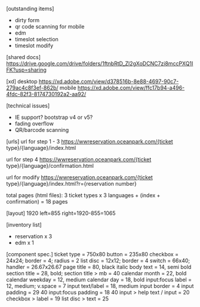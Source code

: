 [outstanding items]
- dirty form
- qr code scanning for mobile
- edm
- timeslot selection
- timeslot modify

[shared docs]
https://drive.google.com/drive/folders/1ftnbRtD_Zl2gXoDCNC7zi8mccPXQ1IFK?usp=sharing

[xd]
desktop
https://xd.adobe.com/view/d378516b-8e88-4697-90c7-279ac4c8f3ef-862b/
mobile
https://xd.adobe.com/view/ffc17b94-a496-4fdc-82f3-8174730192a2-aa92/

[technical issues]
- IE support? bootstrap v4 or v5?
- fading overflow
- QR/barcode scanning

[urls]
url for step 1 - 3
https://wwreservation.oceanpark.com/{ticket type}/{language}/index.html

url for step 4
https://wwreservation.oceanpark.com/{ticket type}/{language}/confirmation.html

url for modify
https://wwreservation.oceanpark.com/{ticket type}/{language}/index.html?r={reservation number}

total pages (html files):
3 ticket types x 3 languages + (index + confirmation) = 18 pages

[layout]
1920
left=855
right=1920-855=1065

[inventory list]
- reservation x 3
- edm x 1

[component spec.]
ticket type = 750x80
button = 235x80
checkbox = 24x24; border = 4; radius = 2
list disc = 12x12; border = 4
switch = 66x40; handler = 26.67x26.67
page title = 80, black italic
body text = 14, semi bold
section title = 28, bold; section title > mb = 40
calendar month = 22, bold
calendar weekday = 12, medium
calendar day = 18, bold
input:focus label = 12, medium; v.space = 7
input text/label = 18, medium
input border = 4
input padding = 29 40
input:focus padding = 18 40
input > help text / input = 20
checkbox > label = 19
list disc > text = 25